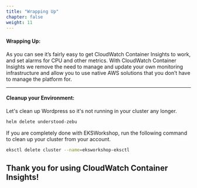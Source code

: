 ```yaml
---
title: "Wrapping Up"
chapter: false
weight: 11
---
```


#### Wrapping Up:
As you can see it’s fairly easy to get CloudWatch Container Insights to work, and set alarms for CPU and other metrics. With CloudWatch Container Insights we remove the need to manage and update your own monitoring infrastructure and allow you to use native AWS solutions that you don’t have to manage the platform for.


***

#### Cleanup your Environment:

Let's clean up Wordpress so it's not running in your cluster any longer. 

```bash
helm delete understood-zebu
```

If you are completely done with EKSWorkshop, run the following command to clean up your cluster from your account.

```bash
eksctl delete cluster --name=eksworkshop-eksctl
```

## Thank you for using CloudWatch Container Insights! 
